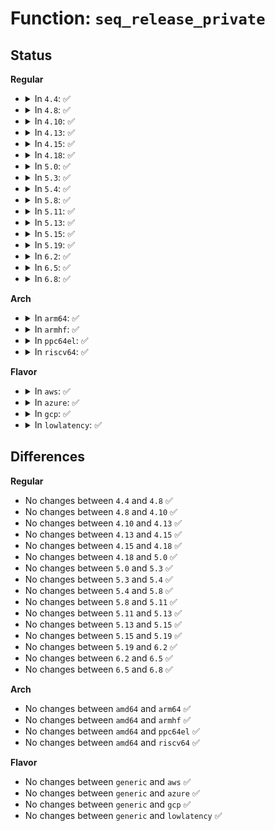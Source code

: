 # Function: <code>seq_release_private</code>

## Status
<b>Regular</b>
<ul>
<li>
<details>
<summary>In <code>4.4</code>: ✅</summary>

```c
int seq_release_private(struct inode *inode, struct file *file);
```

**Collision:** Unique Global

**Inline:** No

**Transformation:** False

**Instances:**

```
In fs/seq_file.c (ffffffff81230e60)
Location: fs/seq_file.c:611
Inline: False
Direct callers:
  - kernel/trace/trace.c:tracing_release
  - kernel/trace/trace.c:__tracing_open
  - fs/proc_namespace.c:mounts_release
  - fs/proc/task_mmu.c:proc_map_release
  - fs/proc/task_mmu.c:proc_map_release
  - fs/proc/task_mmu.c:proc_maps_open
  - fs/proc/proc_net.c:seq_release_net
  - ipc/util.c:sysvipc_proc_release
```
**Symbols:**

```
ffffffff81230e60-ffffffff81230ead: seq_release_private (STB_GLOBAL)
```
</details>
</li>
<li>
<details>
<summary>In <code>4.8</code>: ✅</summary>

```c
int seq_release_private(struct inode *inode, struct file *file);
```

**Collision:** Unique Global

**Inline:** No

**Transformation:** False

**Instances:**

```
In fs/seq_file.c (ffffffff81259170)
Location: fs/seq_file.c:614
Inline: False
Direct callers:
  - kernel/trace/trace.c:tracing_release
  - kernel/trace/trace.c:__tracing_open
  - fs/proc_namespace.c:mounts_release
  - fs/proc/task_mmu.c:proc_map_release
  - fs/proc/task_mmu.c:proc_maps_open
  - fs/proc/proc_net.c:seq_release_net
  - ipc/util.c:sysvipc_proc_release
```
**Symbols:**

```
ffffffff81259170-ffffffff812591bd: seq_release_private (STB_GLOBAL)
```
</details>
</li>
<li>
<details>
<summary>In <code>4.10</code>: ✅</summary>

```c
int seq_release_private(struct inode *inode, struct file *file);
```

**Collision:** Unique Global

**Inline:** No

**Transformation:** False

**Instances:**

```
In fs/seq_file.c (ffffffff8126c620)
Location: fs/seq_file.c:621
Inline: False
Direct callers:
  - kernel/trace/trace.c:tracing_release
  - kernel/trace/trace.c:__tracing_open
  - fs/proc_namespace.c:mounts_release
  - fs/proc/task_mmu.c:proc_map_release
  - fs/proc/task_mmu.c:proc_maps_open
  - fs/proc/proc_net.c:seq_release_net
  - ipc/util.c:sysvipc_proc_release
```
**Symbols:**

```
ffffffff8126c620-ffffffff8126c667: seq_release_private (STB_GLOBAL)
```
</details>
</li>
<li>
<details>
<summary>In <code>4.13</code>: ✅</summary>

```c
int seq_release_private(struct inode *inode, struct file *file);
```

**Collision:** Unique Global

**Inline:** No

**Transformation:** False

**Instances:**

```
In fs/seq_file.c (ffffffff8127a1e0)
Location: fs/seq_file.c:607
Inline: False
Direct callers:
  - kernel/trace/trace.c:tracing_release
  - kernel/trace/trace.c:__tracing_open
  - fs/proc_namespace.c:mounts_release
  - fs/proc/task_mmu.c:proc_map_release
  - fs/proc/task_mmu.c:proc_maps_open
  - fs/proc/proc_net.c:seq_release_net
  - ipc/util.c:sysvipc_proc_release
```
**Symbols:**

```
ffffffff8127a1e0-ffffffff8127a227: seq_release_private (STB_GLOBAL)
```
</details>
</li>
<li>
<details>
<summary>In <code>4.15</code>: ✅</summary>

```c
int seq_release_private(struct inode *inode, struct file *file);
```

**Collision:** Unique Global

**Inline:** No

**Transformation:** False

**Instances:**

```
In fs/seq_file.c (ffffffff8129cc60)
Location: fs/seq_file.c:611
Inline: False
Direct callers:
  - kernel/trace/trace.c:tracing_release
  - kernel/trace/trace.c:__tracing_open
  - fs/proc_namespace.c:mounts_release
  - fs/proc/task_mmu.c:proc_map_release
  - fs/proc/task_mmu.c:proc_maps_open
  - fs/proc/proc_net.c:seq_release_net
  - ipc/util.c:sysvipc_proc_release
```
**Symbols:**

```
ffffffff8129cc60-ffffffff8129cca7: seq_release_private (STB_GLOBAL)
```
</details>
</li>
<li>
<details>
<summary>In <code>4.18</code>: ✅</summary>

```c
int seq_release_private(struct inode *inode, struct file *file);
```

**Collision:** Unique Global

**Inline:** No

**Transformation:** False

**Instances:**

```
In fs/seq_file.c (ffffffff812c2f90)
Location: fs/seq_file.c:614
Inline: False
Direct callers:
  - kernel/trace/trace.c:tracing_release
  - kernel/trace/trace.c:__tracing_open
  - fs/proc_namespace.c:mounts_release
  - fs/proc/task_mmu.c:proc_map_release
  - fs/proc/task_mmu.c:proc_maps_open
  - fs/proc/generic.c:proc_seq_release
  - fs/proc/proc_net.c:seq_release_net
  - ipc/util.c:sysvipc_proc_release
```
**Symbols:**

```
ffffffff812c2f90-ffffffff812c2fde: seq_release_private (STB_GLOBAL)
```
</details>
</li>
<li>
<details>
<summary>In <code>5.0</code>: ✅</summary>

```c
int seq_release_private(struct inode *inode, struct file *file);
```

**Collision:** Unique Global

**Inline:** No

**Transformation:** False

**Instances:**

```
In fs/seq_file.c (ffffffff812d7f00)
Location: fs/seq_file.c:602
Inline: False
Direct callers:
  - kernel/trace/trace.c:tracing_release
  - kernel/trace/trace.c:__tracing_open
  - fs/proc_namespace.c:mounts_release
  - fs/proc/task_mmu.c:proc_map_release
  - fs/proc/task_mmu.c:proc_maps_open
  - fs/proc/generic.c:proc_seq_release
  - fs/proc/proc_net.c:seq_release_net
  - ipc/util.c:sysvipc_proc_release
```
**Symbols:**

```
ffffffff812d7f00-ffffffff812d7f4e: seq_release_private (STB_GLOBAL)
```
</details>
</li>
<li>
<details>
<summary>In <code>5.3</code>: ✅</summary>

```c
int seq_release_private(struct inode *inode, struct file *file);
```

**Collision:** Unique Global

**Inline:** No

**Transformation:** False

**Instances:**

```
In fs/seq_file.c (ffffffff812f6410)
Location: fs/seq_file.c:614
Inline: False
Direct callers:
  - kernel/trace/trace.c:tracing_release
  - kernel/trace/trace.c:__tracing_open
  - fs/proc_namespace.c:mounts_release
  - fs/proc/task_mmu.c:proc_map_release
  - fs/proc/task_mmu.c:proc_maps_open
  - fs/proc/generic.c:proc_seq_release
  - fs/proc/proc_net.c:seq_release_net
  - ipc/util.c:sysvipc_proc_release
```
**Symbols:**

```
ffffffff812f6410-ffffffff812f645f: seq_release_private (STB_GLOBAL)
```
</details>
</li>
<li>
<details>
<summary>In <code>5.4</code>: ✅</summary>

```c
int seq_release_private(struct inode *inode, struct file *file);
```

**Collision:** Unique Global

**Inline:** No

**Transformation:** False

**Instances:**

```
In fs/seq_file.c (ffffffff81307fe0)
Location: fs/seq_file.c:614
Inline: False
Direct callers:
  - kernel/trace/trace.c:tracing_release
  - kernel/trace/trace.c:__tracing_open
  - fs/proc_namespace.c:mounts_release
  - fs/proc/task_mmu.c:proc_map_release
  - fs/proc/task_mmu.c:proc_maps_open
  - fs/proc/generic.c:proc_seq_release
  - fs/proc/proc_net.c:seq_release_net
  - ipc/util.c:sysvipc_proc_release
```
**Symbols:**

```
ffffffff81307fe0-ffffffff8130802f: seq_release_private (STB_GLOBAL)
```
</details>
</li>
<li>
<details>
<summary>In <code>5.8</code>: ✅</summary>

```c
int seq_release_private(struct inode *inode, struct file *file);
```

**Collision:** Unique Global

**Inline:** No

**Transformation:** False

**Instances:**

```
In fs/seq_file.c (ffffffff81341d70)
Location: fs/seq_file.c:590
Inline: False
Direct callers:
  - kernel/trace/trace.c:tracing_release
  - kernel/trace/trace.c:__tracing_open
  - kernel/bpf/bpf_iter.c:prepare_seq_file
  - kernel/bpf/bpf_iter.c:iter_release
  - fs/proc_namespace.c:mounts_release
  - fs/proc/task_mmu.c:pid_numa_maps_open
  - fs/proc/task_mmu.c:pid_smaps_open
  - fs/proc/task_mmu.c:pid_maps_open
  - fs/proc/task_mmu.c:proc_map_release
  - fs/proc/generic.c:proc_seq_release
  - fs/proc/proc_net.c:seq_release_net
  - ipc/util.c:sysvipc_proc_release
```
**Symbols:**

```
ffffffff81341d70-ffffffff81341dbf: seq_release_private (STB_GLOBAL)
```
</details>
</li>
<li>
<details>
<summary>In <code>5.11</code>: ✅</summary>

```c
int seq_release_private(struct inode *inode, struct file *file);
```

**Collision:** Unique Global

**Inline:** No

**Transformation:** False

**Instances:**

```
In fs/seq_file.c (ffffffff8134e430)
Location: fs/seq_file.c:606
Inline: False
Direct callers:
  - kernel/trace/trace.c:tracing_release
  - kernel/trace/trace.c:__tracing_open
  - kernel/bpf/bpf_iter.c:prepare_seq_file
  - kernel/bpf/bpf_iter.c:iter_release
  - fs/proc_namespace.c:mounts_release
  - fs/proc/task_mmu.c:pid_numa_maps_open
  - fs/proc/task_mmu.c:pid_smaps_open
  - fs/proc/task_mmu.c:pid_maps_open
  - fs/proc/task_mmu.c:proc_map_release
  - fs/proc/generic.c:proc_seq_release
  - fs/proc/proc_net.c:seq_release_net
  - ipc/util.c:sysvipc_proc_release
```
**Symbols:**

```
ffffffff8134e430-ffffffff8134e47f: seq_release_private (STB_GLOBAL)
```
</details>
</li>
<li>
<details>
<summary>In <code>5.13</code>: ✅</summary>

```c
int seq_release_private(struct inode *inode, struct file *file);
```

**Collision:** Unique Global

**Inline:** No

**Transformation:** False

**Instances:**

```
In fs/seq_file.c (ffffffff81354770)
Location: fs/seq_file.c:627
Inline: False
Direct callers:
  - kernel/trace/trace.c:tracing_release
  - kernel/trace/trace.c:__tracing_open
  - kernel/bpf/bpf_iter.c:prepare_seq_file
  - kernel/bpf/bpf_iter.c:iter_release
  - fs/proc_namespace.c:mounts_release
  - fs/proc/task_mmu.c:pid_numa_maps_open
  - fs/proc/task_mmu.c:pid_smaps_open
  - fs/proc/task_mmu.c:pid_maps_open
  - fs/proc/task_mmu.c:proc_map_release
  - fs/proc/generic.c:proc_seq_release
  - fs/proc/proc_net.c:seq_release_net
  - ipc/util.c:sysvipc_proc_release
```
**Symbols:**

```
ffffffff81354770-ffffffff813547bf: seq_release_private (STB_GLOBAL)
```
</details>
</li>
<li>
<details>
<summary>In <code>5.15</code>: ✅</summary>

```c
int seq_release_private(struct inode *inode, struct file *file);
```

**Collision:** Unique Global

**Inline:** No

**Transformation:** False

**Instances:**

```
In fs/seq_file.c (ffffffff813a2b50)
Location: fs/seq_file.c:636
Inline: False
Direct callers:
  - kernel/trace/trace.c:tracing_release
  - kernel/trace/trace.c:__tracing_open
  - kernel/bpf/bpf_iter.c:prepare_seq_file
  - kernel/bpf/bpf_iter.c:iter_release
  - mm/slub.c:slab_debug_trace_release
  - mm/slub.c:slab_debug_trace_open
  - fs/proc_namespace.c:mounts_release
  - fs/proc/task_mmu.c:pid_numa_maps_open
  - fs/proc/task_mmu.c:pid_smaps_open
  - fs/proc/task_mmu.c:pid_maps_open
  - fs/proc/task_mmu.c:proc_map_release
  - fs/proc/generic.c:proc_seq_release
  - fs/proc/proc_net.c:seq_release_net
  - ipc/util.c:sysvipc_proc_release
```
**Symbols:**

```
ffffffff813a2b50-ffffffff813a2b9f: seq_release_private (STB_GLOBAL)
```
</details>
</li>
<li>
<details>
<summary>In <code>5.19</code>: ✅</summary>

```c
int seq_release_private(struct inode *inode, struct file *file);
```

**Collision:** Unique Global

**Inline:** No

**Transformation:** False

**Instances:**

```
In fs/seq_file.c (ffffffff814268c0)
Location: fs/seq_file.c:620
Inline: False
Direct callers:
  - kernel/trace/trace.c:tracing_release
  - kernel/trace/trace.c:__tracing_open
  - kernel/bpf/bpf_iter.c:prepare_seq_file
  - kernel/bpf/bpf_iter.c:iter_release
  - mm/slub.c:slab_debug_trace_release
  - mm/slub.c:slab_debug_trace_open
  - mm/slub.c:slab_debug_trace_open
  - fs/proc_namespace.c:mounts_release
  - fs/proc/task_mmu.c:pid_numa_maps_open
  - fs/proc/task_mmu.c:pid_smaps_open
  - fs/proc/task_mmu.c:pid_maps_open
  - fs/proc/task_mmu.c:proc_map_release
  - fs/proc/generic.c:proc_seq_release
  - fs/proc/proc_net.c:seq_release_net
  - ipc/util.c:sysvipc_proc_release
```
**Symbols:**

```
ffffffff814268c0-ffffffff81426916: seq_release_private (STB_GLOBAL)
```
</details>
</li>
<li>
<details>
<summary>In <code>6.2</code>: ✅</summary>

```c
int seq_release_private(struct inode *inode, struct file *file);
```

**Collision:** Unique Global

**Inline:** No

**Transformation:** False

**Instances:**

```
In fs/seq_file.c (ffffffff814b3140)
Location: fs/seq_file.c:620
Inline: False
Direct callers:
  - kernel/trace/trace.c:tracing_release
  - kernel/trace/trace.c:__tracing_open
  - kernel/bpf/bpf_iter.c:prepare_seq_file
  - kernel/bpf/bpf_iter.c:iter_release
  - mm/slub.c:slab_debug_trace_release
  - mm/slub.c:slab_debug_trace_open
  - mm/slub.c:slab_debug_trace_open
  - fs/proc_namespace.c:mounts_release
  - fs/proc/task_mmu.c:pid_numa_maps_open
  - fs/proc/task_mmu.c:pid_smaps_open
  - fs/proc/task_mmu.c:pid_maps_open
  - fs/proc/task_mmu.c:proc_map_release
  - fs/proc/generic.c:proc_seq_release
  - fs/proc/proc_net.c:seq_release_net
  - ipc/util.c:sysvipc_proc_release
```
**Symbols:**

```
ffffffff814b3140-ffffffff814b3196: seq_release_private (STB_GLOBAL)
```
</details>
</li>
<li>
<details>
<summary>In <code>6.5</code>: ✅</summary>

```c
int seq_release_private(struct inode *inode, struct file *file);
```

**Collision:** Unique Global

**Inline:** No

**Transformation:** False

**Instances:**

```
In fs/seq_file.c (ffffffff814e8190)
Location: fs/seq_file.c:620
Inline: False
Direct callers:
  - kernel/trace/trace.c:tracing_release
  - kernel/trace/trace.c:__tracing_open
  - kernel/bpf/bpf_iter.c:prepare_seq_file
  - kernel/bpf/bpf_iter.c:iter_release
  - mm/slub.c:slab_debug_trace_release
  - mm/slub.c:slab_debug_trace_open
  - mm/slub.c:slab_debug_trace_open
  - fs/proc_namespace.c:mounts_release
  - fs/proc/task_mmu.c:pid_numa_maps_open
  - fs/proc/task_mmu.c:pid_smaps_open
  - fs/proc/task_mmu.c:pid_maps_open
  - fs/proc/task_mmu.c:proc_map_release
  - fs/proc/generic.c:proc_seq_release
  - fs/proc/proc_net.c:seq_release_net
  - ipc/util.c:sysvipc_proc_release
```
**Symbols:**

```
ffffffff814e8190-ffffffff814e81e6: seq_release_private (STB_GLOBAL)
```
</details>
</li>
<li>
<details>
<summary>In <code>6.8</code>: ✅</summary>

```c
int seq_release_private(struct inode *inode, struct file *file);
```

**Collision:** Unique Global

**Inline:** No

**Transformation:** False

**Instances:**

```
In fs/seq_file.c (ffffffff8151c020)
Location: fs/seq_file.c:620
Inline: False
Direct callers:
  - kernel/trace/trace.c:tracing_release
  - kernel/trace/trace.c:__tracing_open
  - kernel/bpf/bpf_iter.c:prepare_seq_file
  - kernel/bpf/bpf_iter.c:iter_release
  - mm/slub.c:slab_debug_trace_release
  - mm/slub.c:slab_debug_trace_open
  - mm/slub.c:slab_debug_trace_open
  - fs/proc_namespace.c:mounts_release
  - fs/proc/task_mmu.c:pid_numa_maps_open
  - fs/proc/task_mmu.c:pid_smaps_open
  - fs/proc/task_mmu.c:pid_maps_open
  - fs/proc/task_mmu.c:proc_map_release
  - fs/proc/generic.c:proc_seq_release
  - fs/proc/proc_net.c:seq_release_net
  - ipc/util.c:sysvipc_proc_release
```
**Symbols:**

```
ffffffff8151c020-ffffffff8151c076: seq_release_private (STB_GLOBAL)
```
</details>
</li>
</ul>
<b>Arch</b>
<ul>
<li>
<details>
<summary>In <code>arm64</code>: ✅</summary>

```c
int seq_release_private(struct inode *inode, struct file *file);
```

**Collision:** Unique Global

**Inline:** No

**Transformation:** False

**Instances:**

```
In fs/seq_file.c (ffff8000103bbb48)
Location: fs/seq_file.c:614
Inline: False
Direct callers:
  - kernel/trace/trace.c:tracing_release
  - kernel/trace/trace.c:__tracing_open
  - fs/proc_namespace.c:mounts_release
  - fs/proc/task_mmu.c:proc_map_release
  - fs/proc/task_mmu.c:proc_maps_open
  - fs/proc/generic.c:proc_seq_release
  - fs/proc/proc_net.c:seq_release_net
  - fs/proc/proc_net.c:seq_release_net
  - ipc/util.c:sysvipc_proc_release
```
**Symbols:**

```
ffff8000103bbb48-ffff8000103bbb9c: seq_release_private (STB_GLOBAL)
```
</details>
</li>
<li>
<details>
<summary>In <code>armhf</code>: ✅</summary>

```c
int seq_release_private(struct inode *inode, struct file *file);
```

**Collision:** Unique Global

**Inline:** No

**Transformation:** False

**Instances:**

```
In fs/seq_file.c (c05992c4)
Location: fs/seq_file.c:614
Inline: False
Direct callers:
  - kernel/trace/trace.c:tracing_release
  - kernel/trace/trace.c:__tracing_open
  - fs/proc_namespace.c:mounts_release
  - fs/proc/task_mmu.c:proc_map_release
  - fs/proc/generic.c:proc_seq_release
  - fs/proc/proc_net.c:seq_release_net
  - ipc/util.c:sysvipc_proc_release
```
**Symbols:**

```
c05992c4-c0599318: seq_release_private (STB_GLOBAL)
```
</details>
</li>
<li>
<details>
<summary>In <code>ppc64el</code>: ✅</summary>

```c
int seq_release_private(struct inode *inode, struct file *file);
```

**Collision:** Unique Global

**Inline:** No

**Transformation:** False

**Instances:**

```
In fs/seq_file.c (c0000000004b9010)
Location: fs/seq_file.c:614
Inline: False
Direct callers:
  - kernel/trace/trace.c:tracing_release
  - kernel/trace/trace.c:__tracing_open
  - fs/proc_namespace.c:mounts_release
  - fs/proc/task_mmu.c:proc_map_release
  - fs/proc/task_mmu.c:proc_maps_open
  - fs/proc/generic.c:proc_seq_release
  - fs/proc/proc_net.c:seq_release_net
  - fs/proc/proc_net.c:seq_release_net
  - ipc/util.c:sysvipc_proc_release
```
**Symbols:**

```
c0000000004b9010-c0000000004b9090: seq_release_private (STB_GLOBAL)
```
</details>
</li>
<li>
<details>
<summary>In <code>riscv64</code>: ✅</summary>

```c
int seq_release_private(struct inode *inode, struct file *file);
```

**Collision:** Unique Global

**Inline:** No

**Transformation:** False

**Instances:**

```
In fs/seq_file.c (ffffffe00027d5c4)
Location: fs/seq_file.c:614
Inline: False
Direct callers:
  - kernel/trace/trace.c:tracing_release
  - kernel/trace/trace.c:__tracing_open
  - fs/proc_namespace.c:mounts_release
  - fs/proc/task_mmu.c:proc_map_release
  - fs/proc/generic.c:proc_seq_release
  - fs/proc/proc_net.c:seq_release_net
  - ipc/util.c:sysvipc_proc_release
```
**Symbols:**

```
ffffffe00027d5c4-ffffffe00027d61c: seq_release_private (STB_GLOBAL)
```
</details>
</li>
</ul>
<b>Flavor</b>
<ul>
<li>
<details>
<summary>In <code>aws</code>: ✅</summary>

```c
int seq_release_private(struct inode *inode, struct file *file);
```

**Collision:** Unique Global

**Inline:** No

**Transformation:** False

**Instances:**

```
In fs/seq_file.c (ffffffff813005c0)
Location: fs/seq_file.c:614
Inline: False
Direct callers:
  - kernel/trace/trace.c:tracing_release
  - kernel/trace/trace.c:__tracing_open
  - fs/proc_namespace.c:mounts_release
  - fs/proc/task_mmu.c:proc_map_release
  - fs/proc/task_mmu.c:proc_maps_open
  - fs/proc/generic.c:proc_seq_release
  - fs/proc/proc_net.c:seq_release_net
  - ipc/util.c:sysvipc_proc_release
```
**Symbols:**

```
ffffffff813005c0-ffffffff8130060f: seq_release_private (STB_GLOBAL)
```
</details>
</li>
<li>
<details>
<summary>In <code>azure</code>: ✅</summary>

```c
int seq_release_private(struct inode *inode, struct file *file);
```

**Collision:** Unique Global

**Inline:** No

**Transformation:** False

**Instances:**

```
In fs/seq_file.c (ffffffff812f11e0)
Location: fs/seq_file.c:614
Inline: False
Direct callers:
  - kernel/trace/trace.c:tracing_release
  - kernel/trace/trace.c:__tracing_open
  - fs/proc_namespace.c:mounts_release
  - fs/proc/task_mmu.c:proc_map_release
  - fs/proc/task_mmu.c:proc_maps_open
  - fs/proc/generic.c:proc_seq_release
  - fs/proc/proc_net.c:seq_release_net
  - ipc/util.c:sysvipc_proc_release
```
**Symbols:**

```
ffffffff812f11e0-ffffffff812f122f: seq_release_private (STB_GLOBAL)
```
</details>
</li>
<li>
<details>
<summary>In <code>gcp</code>: ✅</summary>

```c
int seq_release_private(struct inode *inode, struct file *file);
```

**Collision:** Unique Global

**Inline:** No

**Transformation:** False

**Instances:**

```
In fs/seq_file.c (ffffffff812fe3b0)
Location: fs/seq_file.c:614
Inline: False
Direct callers:
  - kernel/trace/trace.c:tracing_release
  - kernel/trace/trace.c:__tracing_open
  - fs/proc_namespace.c:mounts_release
  - fs/proc/task_mmu.c:proc_map_release
  - fs/proc/task_mmu.c:proc_maps_open
  - fs/proc/generic.c:proc_seq_release
  - fs/proc/proc_net.c:seq_release_net
  - ipc/util.c:sysvipc_proc_release
```
**Symbols:**

```
ffffffff812fe3b0-ffffffff812fe3ff: seq_release_private (STB_GLOBAL)
```
</details>
</li>
<li>
<details>
<summary>In <code>lowlatency</code>: ✅</summary>

```c
int seq_release_private(struct inode *inode, struct file *file);
```

**Collision:** Unique Global

**Inline:** No

**Transformation:** False

**Instances:**

```
In fs/seq_file.c (ffffffff8130f6f0)
Location: fs/seq_file.c:614
Inline: False
Direct callers:
  - kernel/trace/trace.c:tracing_release
  - kernel/trace/trace.c:__tracing_open
  - fs/proc_namespace.c:mounts_release
  - fs/proc/task_mmu.c:proc_map_release
  - fs/proc/task_mmu.c:proc_maps_open
  - fs/proc/generic.c:proc_seq_release
  - fs/proc/proc_net.c:seq_release_net
  - ipc/util.c:sysvipc_proc_release
```
**Symbols:**

```
ffffffff8130f6f0-ffffffff8130f73f: seq_release_private (STB_GLOBAL)
```
</details>
</li>
</ul>

## Differences
<b>Regular</b>
<ul>
<li>
No changes between <code>4.4</code> and <code>4.8</code> ✅
</li>
<li>
No changes between <code>4.8</code> and <code>4.10</code> ✅
</li>
<li>
No changes between <code>4.10</code> and <code>4.13</code> ✅
</li>
<li>
No changes between <code>4.13</code> and <code>4.15</code> ✅
</li>
<li>
No changes between <code>4.15</code> and <code>4.18</code> ✅
</li>
<li>
No changes between <code>4.18</code> and <code>5.0</code> ✅
</li>
<li>
No changes between <code>5.0</code> and <code>5.3</code> ✅
</li>
<li>
No changes between <code>5.3</code> and <code>5.4</code> ✅
</li>
<li>
No changes between <code>5.4</code> and <code>5.8</code> ✅
</li>
<li>
No changes between <code>5.8</code> and <code>5.11</code> ✅
</li>
<li>
No changes between <code>5.11</code> and <code>5.13</code> ✅
</li>
<li>
No changes between <code>5.13</code> and <code>5.15</code> ✅
</li>
<li>
No changes between <code>5.15</code> and <code>5.19</code> ✅
</li>
<li>
No changes between <code>5.19</code> and <code>6.2</code> ✅
</li>
<li>
No changes between <code>6.2</code> and <code>6.5</code> ✅
</li>
<li>
No changes between <code>6.5</code> and <code>6.8</code> ✅
</li>
</ul>
<b>Arch</b>
<ul>
<li>
No changes between <code>amd64</code> and <code>arm64</code> ✅
</li>
<li>
No changes between <code>amd64</code> and <code>armhf</code> ✅
</li>
<li>
No changes between <code>amd64</code> and <code>ppc64el</code> ✅
</li>
<li>
No changes between <code>amd64</code> and <code>riscv64</code> ✅
</li>
</ul>
<b>Flavor</b>
<ul>
<li>
No changes between <code>generic</code> and <code>aws</code> ✅
</li>
<li>
No changes between <code>generic</code> and <code>azure</code> ✅
</li>
<li>
No changes between <code>generic</code> and <code>gcp</code> ✅
</li>
<li>
No changes between <code>generic</code> and <code>lowlatency</code> ✅
</li>
</ul>
